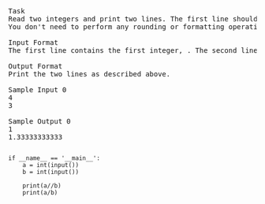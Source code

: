 <pre>
Task
Read two integers and print two lines. The first line should contain integer division,  // . The second line should contain float division,  / .
You don't need to perform any rounding or formatting operations.

Input Format
The first line contains the first integer, . The second line contains the second integer, .

Output Format
Print the two lines as described above.

Sample Input 0
4
3

Sample Output 0
1
1.33333333333
</pre>

<pre><code>
if __name__ == '__main__':
    a = int(input())
    b = int(input())

    print(a//b)
    print(a/b)
</code></pre>